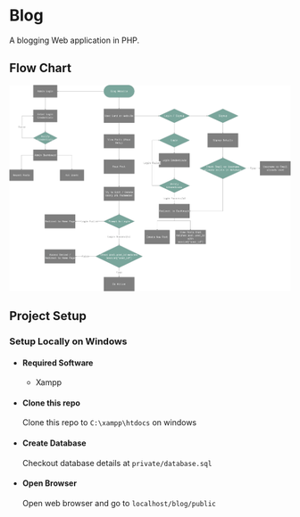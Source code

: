 # Blog

A blogging Web application in PHP.

## Flow Chart

![Flow Chart](./Flow-Chart.png)

## Project Setup
### Setup Locally on Windows

- #### Required Software

    - Xampp

- #### Clone this repo

    Clone this repo to `C:\xampp\htdocs` on windows

- #### Create Database

    Checkout database details at `private/database.sql` 
- #### Open Browser

    Open web browser and go to `localhost/blog/public`

